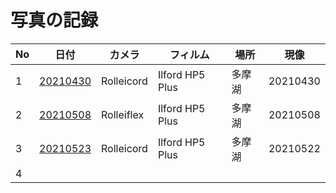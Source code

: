 # 写真の記録


|No|日付|カメラ|フィルム|場所|現像|
| --- | --- | --- | --- | --- | --- |
|1|[20210430](202105011222.md)|Rolleicord|Ilford HP5 Plus|多摩湖|20210430|
|2|[20210508](202105081611.md)|Rolleiflex|Ilford HP5 Plus|多摩湖|20210508|
|3|[20210523](202105232049.md)|Rolleicord|Ilford HP5 Plus|多摩湖|20210522
|4|    |    |    |

